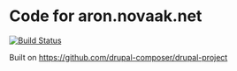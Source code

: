 # Code for aron.novaak.net

[![Build Status](https://travis-ci.org/AronNovak/blog-d8-headless.svg?branch=master)](https://travis-ci.org/AronNovak/blog-d8-headless)

Built on https://github.com/drupal-composer/drupal-project
